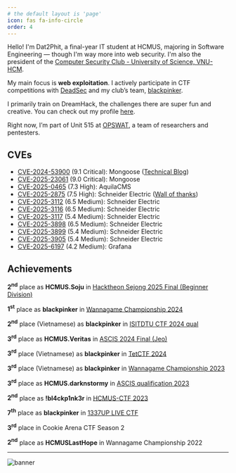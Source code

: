 ```yaml
---
# the default layout is 'page'
icon: fas fa-info-circle
order: 4
---
```


Hello! I'm Dat2Phit, a final-year IT student at HCMUS, majoring in Software Engineering — though I'm way more into web security. I'm also the president of the [Computer Security Club - University of Science, VNU-HCM](https://www.facebook.com/hcmus.compsec.club).

My main focus is **web exploitation**. I actively participate in CTF competitions with [DeadSec](https://deadsec.team/) and my club’s team, [blackpinker](https://ctftime.org/team/155048).

I primarily train on DreamHack, the challenges there are super fun and creative. You can check out my profile [here](https://dreamhack.io/users/30626).

Right now, I’m part of Unit 515 at [OPSWAT](https://www.opswat.com/), a team of researchers and pentesters.

## CVEs
- [CVE-2024-53900](https://nvd.nist.gov/vuln/detail/CVE-2024-53900) (9.1 Critical): Mongoose ([Technical Blog](https://www.opswat.com/blog/technical-discovery-mongoose-cve-2025-23061-cve-2024-53900))
- [CVE-2025-23061](https://nvd.nist.gov/vuln/detail/CVE-2025-23061) (9.0 Critical): Mongoose
- [CVE-2025-0465](https://nvd.nist.gov/vuln/detail/CVE-2025-0465) (7.3 High): AquilaCMS
- [CVE-2025-2875](https://nvd.nist.gov/vuln/detail/CVE-2025-2875) (7.5 High): Schneider Electric ([Wall of thanks](https://www.se.com/ww/en/work/support/cybersecurity/wall-of-thanks.jsp#2025))
- [CVE-2025-3112](https://nvd.nist.gov/vuln/detail/CVE-2025-3112) (6.5 Medium): Schneider Electric
- [CVE-2025-3116](https://nvd.nist.gov/vuln/detail/CVE-2025-3116) (6.5 Medium): Schneider Electric
- [CVE-2025-3117](https://nvd.nist.gov/vuln/detail/CVE-2025-3117) (5.4 Medium): Schneider Electric
- [CVE-2025-3898](https://nvd.nist.gov/vuln/detail/CVE-2025-3898) (6.5 Medium): Schneider Electric
- [CVE-2025-3899](https://nvd.nist.gov/vuln/detail/CVE-2025-3899) (5.4 Medium): Schneider Electric
- [CVE-2025-3905](https://nvd.nist.gov/vuln/detail/CVE-2025-3905) (5.4 Medium): Schneider Electric
- [CVE-2025-6197](https://nvd.nist.gov/vuln/detail/CVE-2025-6197) (4.2 Medium): Grafana

## Achievements

**2<sup>nd</sup>** place as **HCMUS.Soju** in [Hacktheon Sejong 2025 Final (Beginner Division)](https://hacktheon.org/c2025)

**1<sup>st</sup>** place as **blackpinker** in [Wannagame Championship 2024](https://ctftime.org/event/2515/)

**2<sup>nd</sup>** place (Vietnamese) as **blackpinker** in [ISITDTU CTF 2024 qual](https://ctftime.org/event/2456/)

**3<sup>rd</sup>** place as **HCMUS.Veritas** in [ASCIS 2024 Final (Jeo)](https://ascis.vnisa.org.vn/en/)

**3<sup>rd</sup>** place (Vietnamese) as **blackpinker** in [TetCTF 2024](https://ctftime.org/event/2212)

**3<sup>rd</sup>** place (Vietnamese) as **blackpinker** in [Wannagame Championship 2023](https://ctftime.org/event/2146)

**3<sup>rd</sup>** place as **HCMUS.darknstormy** in [ASCIS qualification 2023](https://ascis.vnisa.org.vn/en/)

**2<sup>nd</sup>** place as **!bl4ckp1nk3r** in [HCMUS-CTF 2023](https://ctftime.org/ctf/902)

**7<sup>th</sup>** place as **blackpinker** in [1337UP LIVE CTF](https://ctftime.org/event/2134)

**3<sup>rd</sup>** place in Cookie Arena CTF Season 2

**2<sup>nd</sup>** place as **HCMUSLastHope** in Wannagame Championship 2022

---
![banner](/assets/img/misc/banner.jpeg)